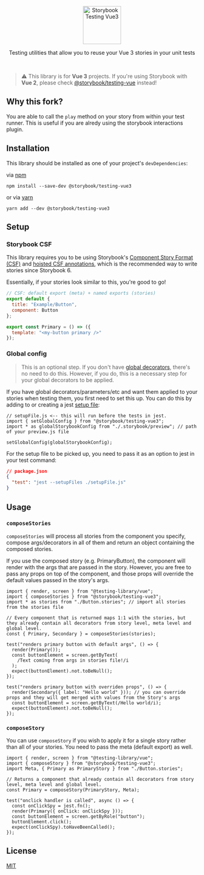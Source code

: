 <p align="center">
  <img src="https://user-images.githubusercontent.com/1671563/119191947-9ba7a400-ba7f-11eb-8658-2b7056f1cd12.png" alt="Storybook Testing Vue3" width="100" />
</p>

<p align="center">Testing utilities that allow you to reuse your Vue 3 stories in your unit tests</p>

<br/>

> ⚠️ This library is for **Vue 3** projects. If you're using Storybook with **Vue 2**, please check [@storybook/testing-vue](https://github.com/storybookjs/testing-vue) instead!

## Why this fork?

You are able to call the `play` method on your story from within your test runner. This is useful if you are alredy using the storybook interactions plugin.

## Installation

This library should be installed as one of your project's `devDependencies`:

via [npm](https://www.npmjs.com/)

```
npm install --save-dev @storybook/testing-vue3
```

or via [yarn](https://classic.yarnpkg.com/)

```
yarn add --dev @storybook/testing-vue3
```

## Setup

### Storybook CSF

This library requires you to be using Storybook's [Component Story Format (CSF)](https://storybook.js.org/docs/react/api/csf) and [hoisted CSF annotations](https://github.com/storybookjs/storybook/blob/next/MIGRATION.md#hoisted-csf-annotations), which is the recommended way to write stories since Storybook 6.

Essentially, if your stories look similar to this, you're good to go!

```jsx
// CSF: default export (meta) + named exports (stories)
export default {
  title: "Example/Button",
  component: Button
};

export const Primary = () => ({
  template: "<my-button primary />"
});
```

### Global config

> This is an optional step. If you don't have [global decorators](https://storybook.js.org/docs/react/writing-stories/decorators#global-decorators), there's no need to do this. However, if you do, this is a necessary step for your global decorators to be applied.

If you have global decorators/parameters/etc and want them applied to your stories when testing them, you first need to set this up. You can do this by adding to or creating a jest [setup file](https://jestjs.io/docs/configuration#setupfiles-array):

```tsx
// setupFile.js <-- this will run before the tests in jest.
import { setGlobalConfig } from "@storybook/testing-vue3";
import * as globalStorybookConfig from "./.storybook/preview"; // path of your preview.js file

setGlobalConfig(globalStorybookConfig);
```

For the setup file to be picked up, you need to pass it as an option to jest in your test command:

```json
// package.json
{
  "test": "jest --setupFiles ./setupFile.js"
}
```

## Usage

### `composeStories`

`composeStories` will process all stories from the component you specify, compose args/decorators in all of them and return an object containing the composed stories.

If you use the composed story (e.g. PrimaryButton), the component will render with the args that are passed in the story. However, you are free to pass any props on top of the component, and those props will override the default values passed in the story's args.

```tsx
import { render, screen } from "@testing-library/vue";
import { composeStories } from "@storybook/testing-vue3";
import * as stories from "./Button.stories"; // import all stories from the stories file

// Every component that is returned maps 1:1 with the stories, but they already contain all decorators from story level, meta level and global level.
const { Primary, Secondary } = composeStories(stories);

test("renders primary button with default args", () => {
  render(Primary());
  const buttonElement = screen.getByText(
    /Text coming from args in stories file!/i
  );
  expect(buttonElement).not.toBeNull();
});

test("renders primary button with overriden props", () => {
  render(Secondary({ label: "Hello world" })); // you can override props and they will get merged with values from the Story's args
  const buttonElement = screen.getByText(/Hello world/i);
  expect(buttonElement).not.toBeNull();
});
```

### `composeStory`

You can use `composeStory` if you wish to apply it for a single story rather than all of your stories. You need to pass the meta (default export) as well.

```tsx
import { render, screen } from "@testing-library/vue";
import { composeStory } from "@storybook/testing-vue3";
import Meta, { Primary as PrimaryStory } from "./Button.stories";

// Returns a component that already contain all decorators from story level, meta level and global level.
const Primary = composeStory(PrimaryStory, Meta);

test("onclick handler is called", async () => {
  const onClickSpy = jest.fn();
  render(Primary({ onClick: onClickSpy }));
  const buttonElement = screen.getByRole("button");
  buttonElement.click();
  expect(onClickSpy).toHaveBeenCalled();
});
```

## License

[MIT](./LICENSE)
